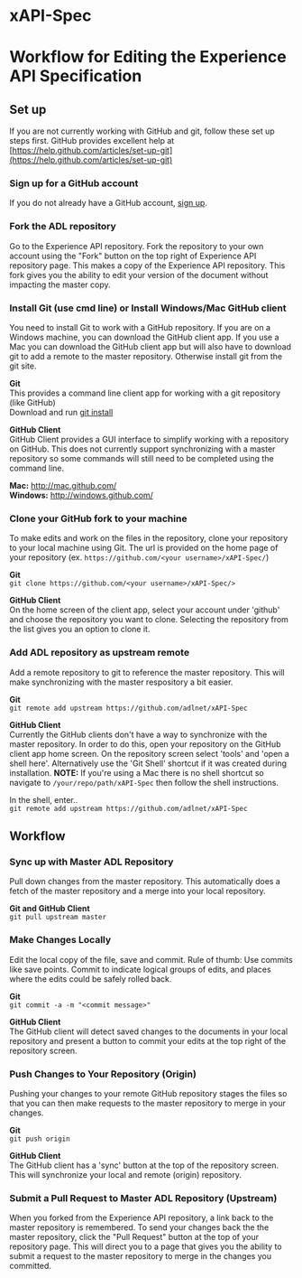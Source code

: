 xAPI-Spec
=========

# Workflow for Editing the Experience API Specification

## Set up
If you are not currently working with GitHub and git, follow these set up steps 
first. GitHub provides excellent help at [https://help.github.com/articles/set-up-git](https://help.github.com/articles/set-up-git)

### Sign up for a GitHub account
If you do not already have a GitHub account, [sign up](https://github.com/signup/free).


### Fork the ADL repository
Go to the Experience API repository. Fork the repository to your own account using 
the "Fork" button on the top right of Experience API repository page. This makes a 
copy of the Experience API repository. This fork gives you the ability to edit your 
version of the document without impacting the master copy.


### Install Git (use cmd line) or Install Windows/Mac GitHub client
You need to install Git to work with a GitHub repository. If you are on a Windows machine, you can download the GitHub client app. If you use a Mac you can download the GitHub client app but will also have to download git to add a remote to the master repository. Otherwise install git from the 
git site.

__Git__  
This provides a command line client app for working with a git repository (like 
GitHub)  
Download and run [git install](http://git-scm.com/downloads)

__GitHub Client__  
GitHub Client provides a GUI interface to simplify working with a repository on 
GitHub. This does not currently support synchronizing with a master repository so 
some commands will still need to be completed using the command line.

__Mac:__ http://mac.github.com/  
__Windows:__ http://windows.github.com/


### Clone your GitHub fork to your machine
To make edits and work on the files in the repository, clone your repository to 
your local machine using Git. The url is provided on the home page of your 
repository (ex. ```https://github.com/<your username>/xAPI-Spec/```)  

__Git__  
```git clone https://github.com/<your username>/xAPI-Spec/>```  

__GitHub Client__  
On the home screen of the client app, select your account under 'github' and 
choose the repository you want to clone. Selecting the repository from the list 
gives you an option to clone it. 

### Add ADL repository as upstream remote
Add a remote repository to git to reference the master repository. This will make 
synchronizing with the master respository a bit easier.  

__Git__  
```git remote add upstream https://github.com/adlnet/xAPI-Spec```  

__GitHub Client__  
Currently the GitHub clients don't have a way to synchronize with the master 
repository. In order to do this, open your repository on the GitHub client 
app home screen. On the repository screen select 'tools' and 'open a shell 
here'. Alternatively use the 'Git Shell' shortcut if it was created during 
installation. **NOTE:** If you're using a Mac there is no shell shortcut so navigate to ```/your/repo/path/xAPI-Spec``` then follow the shell instructions.
  
In the shell, enter..  
```git remote add upstream https://github.com/adlnet/xAPI-Spec```  


## Workflow

### Sync up with Master ADL Repository
Pull down changes from the master repository. This automatically does a 
fetch of the master repository and a merge into your local repository.  

__Git and GitHub Client__  
```git pull upstream master```

### Make Changes Locally
Edit the local copy of the file, save and commit. Rule of thumb: Use commits 
like save points. Commit to indicate logical groups of edits, and places 
where the edits could be safely rolled back.  

__Git__  
```git commit -a -m "<commit message>"```  

__GitHub Client__  
The GitHub client will detect saved changes to the documents in your 
local repository and present a button to commit your edits at the top 
right of the repository screen.  

### Push Changes to Your Repository (Origin)
Pushing your changes to your remote GitHub repository stages the files 
so that you can then make requests to the master repository to merge in 
your changes.

__Git__  
```git push origin```

__GitHub Client__  
The GitHub client has a 'sync' button at the top of the repository screen. 
This will synchronize your local and remote (origin) repository.  

### Submit a Pull Request to Master ADL Repository (Upstream)
When you forked from the Experience API repository, a link back to the master 
repository is remembered. To send your changes back the the master repository, 
click the "Pull Request" button at the top of your repository page. This will 
direct you to a page that gives you the ability to submit a request to the 
master repository to merge in the changes you committed.
